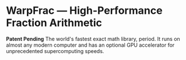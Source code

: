 # WarpFrac — High-Performance Fraction Arithmetic
**Patent Pending**
The world's fastest exact math library, period. It runs on almost any modern computer and has an optional GPU accelerator for unprecedented supercomputing speeds.



